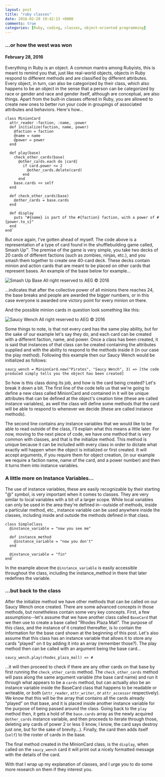 ```yaml
---
layout: post
title: "ruby classes"
date: 2016-02-28 19:42:13 +0000
comments: true
categories: [Ruby, coding, classes, object-oriented programming]
---
```

### ...or how the west was won

#### February 28, 2016

Everything in Ruby is an object. A common mantra among Rubyists, this is meant to remind you that, just like real-world objects, objects in Ruby respond to different methods and are classified by different attributes. Every object, in turn, can also be categorized by their class, which also happens to be an object in the sense that a person can be categorized by race or gender and race and gender itself, although are conceptual, are also things. Apart from the built-in classes offered in Ruby, you are allowed to create new ones to better run your code in groupings of associated attributes and behaviors. Here's how...

    class MinionCard 
      attr_reader :faction, :name, :power 
      def initialize(faction, name, power) 
        @faction = faction 
        @name = name 
        @power = power 
      end 
      
      def play(base)
        check_other_cards(base)
          @other_cards.each do |card|
            if card.power <= 2
              @other_cards.delete(card)
            end
          end
        base.cards << self
      end 
      
      def check_other_cards(base)
        @other_cards = base.cards 
      end

      def display
        puts "#{name} is part of the #{faction} faction, with a power of #{power.to_s}"
      end 
    end`

But once again, I've gotten ahead of myself. The code above is a representation of a type of card found in the shufflebuilding game called, Smash Up™. The premise of the game is very simple, you take two decks of 20 cards of different factions (such as zombies, ninjas, etc.), and you smash them together to create one 40-card deck. These decks contain minion and action cards that are meant to be placed on other cards that represent bases. An example of the base below for example...

![Smash Up Base](../imgs/ruby-classes/smashupbase.jpg) All right reserved to AEG © 2016

...indicates that after the collective power of all minions there reaches 24, the base breaks and people are awarded the bigger numbers, or in this case everyone is awarded one victory point for every minion on there.

And the possible minion cards in question look something like this:

![Saucy Wench](../imgs/ruby-classes/saucywench.jpg) All right reserved to AEG © 2016

Some things to note, is that not every card has the same play ability, but for the sake of our example let's say they do, and each card can be created with a different faction, name, and power. Once a class has been created, it is said that instances of that class can be created containing the attributes supplied and with the ability to respond to the methods inside it (in our case the play method). Following this example then our Saucy Wench would be initialized as follows:

`saucy_wench = MinionCard.new("Pirates", "Saucy Wench", 3) => [the code produced simply tells you the object has been created]`

So how is this class doing its job, and how is the card being created? Let's break it down a bit. The first line of the code tells us that we're going to define a new class called MinionCard and contained in it will be unique attributes that can be defined at the object's creation time (these are called instance variables), as well the class will define some methods that the card will be able to respond to whenever we decide (these are called instance methods).

The second line contains any instance variables that we would like to be able to read outside of the class, I'll explain what this means a little later. For now, moving to the next piece of code, we have one method that is very common with classes, and that is the initialize method. This method is unique because it can be included with every class in order to dictate what exactly will happen when the object is initialized or first created. It will accept arguments, if you require them for object creation, (in our example we require a faction name, name of the card, and a power number) and then it turns them into instance variables.

### A little more on Instance Variables...

The use of instance variables, these are easily recognizable by their starting "@" symbol, is very important when it comes to classes. They are very similar to local variables with a bit of a larger scope. While local variables can only be used in the area they're defined in--outside of methods, inside a particular method, etc., instance variable can be used anywhere inside the classes, including inside and outside the methods defined in that class.

    class SimpleClass 
      @instance_variable = "now you see me" 

      def instance_method 
        @instance_variable = "now you don't" 
      end 

      @instance_variable = "fin" 
    end`

In the example above the `@instance_variable` is easily accessible throughout the class, including the instance_method in there that later redefines the variable.

### ...but back to the class

After the initialize method we have other methods that can be called on our Saucy Wench once created. There are some advanced concepts in those methods, but nonetheless contain some very key concepts. First, a few assumptions--let's assume that we have another class called `BaseCard` that we then use to create a base called "Rhodes Plaza Mall". The purpose of this class, and the instance of it created thereafter, is to contain the information for the base card shown at the beginning of this post. Let's also assume that this class has an instance variable that allows it to store any cards "played" on it by adding it into an array (remember those?). The play method then can be called with an argument being the base card...

```saucy_wench.play(rhodes_plaza_mall) => #```

...it will then proceed to check if there are any other cards on that base by first running the `check_other_cards` method. The `check_other_cards` method will pass along the same argument variable (the base card name) and run it through what appears to be a `cards` method, but can actually also be an instance variable inside the BaseCard class that happens to be readable or writeable, or both (`attr_reader`, `attr_writer`, or `attr_accessor` respectively). We know that this will be the array that contains all the cards already "played" on that base, and it is placed inside another instance variable for the purpose of being passed around the class. Going back to the `play` method then, it gets a hold of the `base.cards` array as the newly acquired `@other_cards` instance variable, and then proceeds to iterate through those, deleting any cards of power 2 or less (I know, I know, the card says destroy just one, but for the sake of brevity...). Finally, the card then adds itself (`self`) to the roster of cards in the base.

The final method created in the MinionCard class, is the `display`, when called on the `saucy_wench` card it will print out a nicely formatted message with the details of the card.

With that I wrap up my explanation of classes, and I urge you to do some more research on them if they interest you.